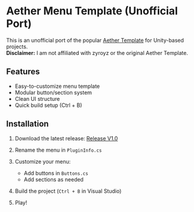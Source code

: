 # Aether Menu Template (Unofficial Port)

This is an unofficial port of the popular [Aether Template](https://github.com/zyroyz/AetherPadTemp/blob/main/AetherTemp/Menu/Main.cs) for Unity-based projects.  
**Disclaimer:** I am not affiliated with zyroyz or the original Aether Template.

## Features
- Easy-to-customize menu template
- Modular button/section system
- Clean UI structure
- Quick build setup (Ctrl + B)

## Installation

1. Download the latest release: [Release V1.0](https://github.com/xfi0/Aether-Mini-Pad-Temp/releases/download/Release-V1.0/AetherMiniPadTemp-main.rar)

2. Rename the menu in `PluginInfo.cs`

3. Customize your menu:
   - Add buttons in `Buttons.cs`
   - Add sections as needed

4. Build the project (`Ctrl + B` in Visual Studio)

5. Play!
